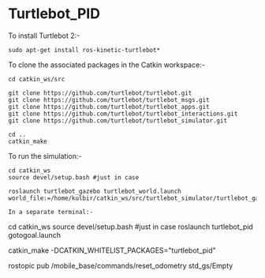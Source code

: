 # Turtlebot_PID

To install Turtlebot 2:-
```
sudo apt-get install ros-kinetic-turtlebot*
```
To clone the associated packages in the Catkin workspace:-
```
cd catkin_ws/src

git clone https://github.com/turtlebot/turtlebot.git  
git clone https://github.com/turtlebot/turtlebot_msgs.git
git clone https://github.com/turtlebot/turtlebot_apps.git
git clone https://github.com/turtlebot/turtlebot_interactions.git
git clone https://github.com/turtlebot/turtlebot_simulator.git

cd ..
catkin_make
```
To run the simulation:-
```
cd catkin_ws
source devel/setup.bash #just in case

roslaunch turtlebot_gazebo turtlebot_world.launch world_file:=/home/kulbir/catkin_ws/src/turtlebot_simulator/turtlebot_gazebo/worlds/empty.world  

In a separate terminal:-
```
cd catkin_ws
source devel/setup.bash #just in case
roslaunch turtlebot_pid gotogoal.launch



catkin_make -DCATKIN_WHITELIST_PACKAGES="turtlebot_pid"

rostopic pub /mobile_base/commands/reset_odometry std_gs/Empty



